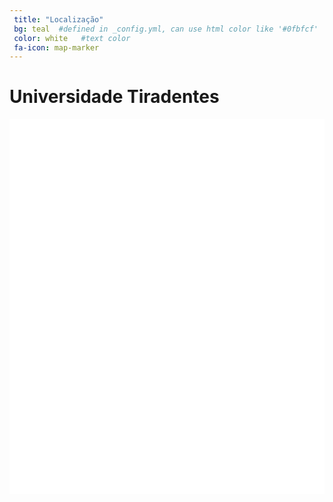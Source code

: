 ```yaml
---
 title: "Localização"
 bg: teal  #defined in _config.yml, can use html color like '#0fbfcf'
 color: white   #text color
 fa-icon: map-marker
---
```


# Universidade Tiradentes

<div class="mdl-shadow--24dp" style="background-color: white; width: 100%">
<script src='https://maps.googleapis.com/maps/api/js?v=3.exp'></script><div style='overflow:hidden;height:600px;width:100%;'><div id='gmap_canvas' style='height:600px;width:100%;'></div><div><small><a href="http://embedgooglemaps.com">									embed google map							</a></small></div><div><small><a href="http://www.proxysitereviews.com /lime-proxies/">lime proxies</a></small></div><style>#gmap_canvas img{max-width:none!important;background:none!important}</style></div><script type='text/javascript'>function init_map(){var myOptions = {zoom:16,center:new google.maps.LatLng(-10.9698165,-37.05847940000001),mapTypeId: google.maps.MapTypeId.ROADMAP};map = new google.maps.Map(document.getElementById('gmap_canvas'), myOptions);marker = new google.maps.Marker({map: map,position: new google.maps.LatLng(-10.9698165,-37.05847940000001)});infowindow = new google.maps.InfoWindow({content:'<strong style="color: black">Universidade Tiradentes</strong><p style="color: gray">Av. Murilo Dantas, 300 49032-490, Aracaju – SE</p>'});google.maps.event.addListener(marker, 'click', function(){infowindow.open(map,marker);});infowindow.open(map,marker);}google.maps.event.addDomListener(window, 'load', init_map);</script>
</div>
